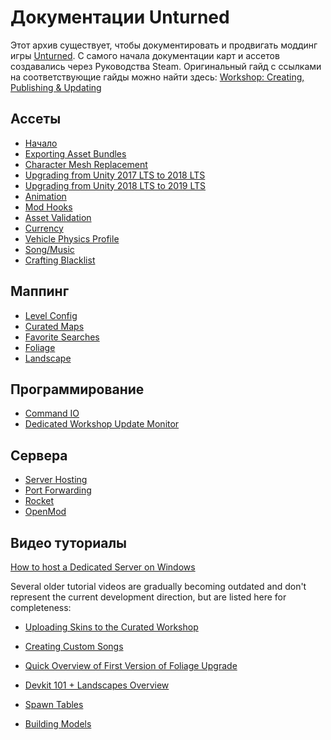 Документации Unturned
======================

Этот архив существует, чтобы документировать и продвигать моддинг игры [Unturned](https://store.steampowered.com/app/304930). С самого начала документации карт и ассетов создавались через Руководства Steam. Оригинальный гайд с ссылками на соответствующие гайды можно найти здесь: [Workshop: Creating, Publishing & Updating](https://steamcommunity.com/sharedfiles/filedetails/?id=460136012)

Ассеты
------

* [Начало](Начало.md)
* [Exporting Asset Bundles](AssetBundles.md)
* [Character Mesh Replacement](CharacterMeshReplacement.md)
* [Upgrading from Unity 2017 LTS to 2018 LTS](Unity2018.md)
* [Upgrading from Unity 2018 LTS to 2019 LTS](Unity2019.md)
* [Animation](Animation.md)
* [Mod Hooks](ModHooks.md)
* [Asset Validation](AssetValidation.md)
* [Currency](Currency.md)
* [Vehicle Physics Profile](VehiclePhysicsProfile.md)
* [Song/Music](StereoSongAsset.md)
* [Crafting Blacklist](CraftingBlacklistAsset.md)

Маппинг
-------

* [Level Config](LevelConfig.md)
* [Curated Maps](CuratedMaps.md)
* [Favorite Searches](FavoriteSearches.md)
* [Foliage](Foliage.md)
* [Landscape](Landscape.md)

Программирование
-----------

* [Command IO](CommandIO.md)
* [Dedicated Workshop Update Monitor](DedicatedWorkshopUpdateMonitor.md)

Сервера
-------

* [Server Hosting](ServerHosting.md)
* [Port Forwarding](PortForwarding.md)
* [Rocket](Rocket.md)
* [OpenMod](OpenMod.md)

Видео туториалы
---------------

[How to host a Dedicated Server on Windows](https://www.youtube.com/watch?v=8axVrnSLlx4)

Several older tutorial videos are gradually becoming outdated and don't represent the current development direction, but are listed here for completeness:

* [Uploading Skins to the Curated Workshop](https://www.youtube.com/watch?v=rF4YvEuxse8)

* [Creating Custom Songs](https://www.youtube.com/watch?v=wXpk7o9Dr4k)

* [Quick Overview of First Version of Foliage Upgrade](https://www.youtube.com/watch?v=VVt2bRcAWv4)

* [Devkit 101 + Landscapes Overview](https://www.youtube.com/watch?v=fkljCH419ug)

* [Spawn Tables](https://www.youtube.com/watch?v=7Aiz7utMx8g)

* [Building Models](https://www.youtube.com/watch?v=rAZ9KEGjSUk)
